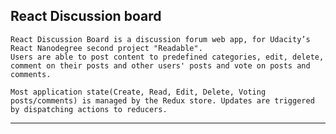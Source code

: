 ## React Discussion board

    React Discussion Board is a discussion forum web app, for Udacity’s React Nanodegree second project "Readable".
    Users are able to post content to predefined categories, edit, delete, comment on their posts and other users' posts and vote on posts and comments.

    Most application state(Create, Read, Edit, Delete, Voting posts/comments) is managed by the Redux store. Updates are triggered by dispatching actions to reducers.
---